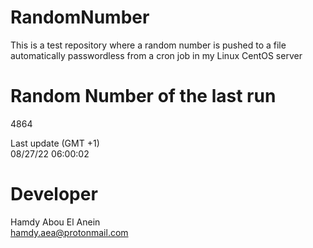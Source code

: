 # RandomNumber    
This is a test repository where a random number is pushed to a file automatically passwordless from a cron job in my Linux CentOS server    
# Random Number of the last run   
4864
      
Last update (GMT +1)    
08/27/22 06:00:02
# Developer    
Hamdy Abou El Anein   
hamdy.aea@protonmail.com
